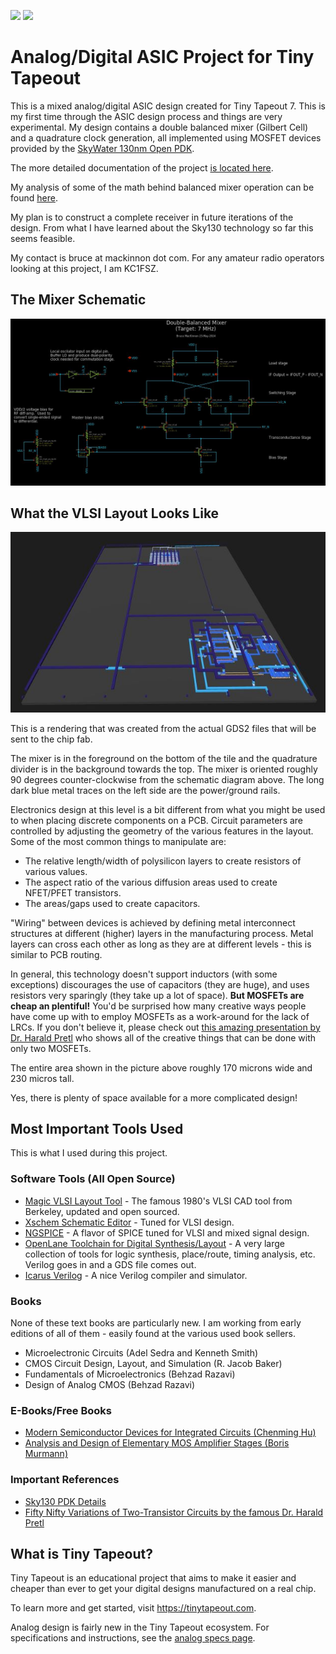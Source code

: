 ![](../../workflows/gds/badge.svg) ![](../../workflows/docs/badge.svg)

# Analog/Digital ASIC Project for Tiny Tapeout

This is a mixed analog/digital ASIC design created for Tiny Tapeout 7. This is my first time through the ASIC design process and things are very experimental.
My design contains a double balanced mixer (Gilbert Cell) and a quadrature 
clock generation, all implemented using MOSFET devices provided by 
the [SkyWater 130nm Open PDK](https://skywater-pdk.readthedocs.io/en/main/).

The more detailed documentation of the project [is located here](docs/info.md).

My analysis of some of the math behind balanced mixer operation can be found [here](docs/math.md).

My plan is to construct a complete receiver in future iterations of the design.
From what I have learned about the Sky130 technology so far this 
seems feasible.

My contact is bruce at mackinnon dot com. For any amateur radio operators looking 
at this project, I am KC1FSZ.

## The Mixer Schematic

![Mixer](docs/cap2.jpg)

## What the VLSI Layout Looks Like

![Layout](docs/cap3.jpg)

This is a rendering that was created from the actual GDS2 files that will be sent 
to the chip fab.  

The mixer is in the foreground on the bottom of the tile and the quadrature divider is 
in the background towards the top. The mixer is oriented roughly 90 degrees counter-clockwise
from the schematic diagram above. The long dark blue metal traces on the left side 
are the power/ground rails.

Electronics design at this level is a bit different from what you might be used 
to when placing discrete components on a PCB. Circuit parameters are controlled 
by adjusting the geometry of the various features in the layout.  Some of the 
most common things to manipulate are:
* The relative length/width of polysilicon layers to create resistors of 
various values.
* The aspect ratio of the various diffusion areas used to create NFET/PFET transistors.
* The areas/gaps used to create capacitors.

"Wiring" between devices is achieved by defining metal interconnect structures 
at different (higher) layers in the manufacturing process. Metal layers can 
cross each other as long as they are at different levels - this is similar to 
PCB routing.

In general, this technology doesn't support inductors (with some exceptions) 
discourages the use of capacitors (they are huge), and uses resistors 
very sparingly (they take up a lot of space). **But MOSFETs are cheap an plentiful!**
You'd be surprised how many creative ways people have come up with to 
employ MOSFETs as a work-around for the lack of LRCs. If you don't believe it, 
please check out [this amazing presentation by Dr. Harald Pretl](https://www.mos-ak.org/spring_2022/presentations/Pretl_Spring_MOS-AK_2022.pdf) who shows 
all of the creative things that can be done with only two MOSFETs.

The entire area shown in the picture above roughly 170 microns wide and 230 micros tall.

Yes, there is plenty of space available for a more complicated design!

## Most Important Tools Used

This is what I used during this project.  

### Software Tools (All Open Source)

* [Magic VLSI Layout Tool](http://opencircuitdesign.com/magic/) - The famous 1980's VLSI CAD tool from 
Berkeley, updated and open sourced.
* [Xschem Schematic Editor](http://repo.hu/projects/xschem/xschem_man/xschem_man.html) - Tuned for VLSI design.
* [NGSPICE](https://ngspice.sourceforge.io/) - A flavor of SPICE tuned for VLSI and mixed signal design.
* [OpenLane Toolchain for Digital Synthesis/Layout](https://efabless.com/openlane) - A very large 
collection of tools for logic synthesis, place/route, timing analysis, etc.  Verilog goes in and a GDS file comes out.
* [Icarus Verilog](https://steveicarus.github.io/iverilog/) - A nice Verilog compiler and simulator.

### Books

None of these text books are particularly new. I am working from early 
editions of all of them - easily found at the various used book sellers.

* Microelectronic Circuits (Adel Sedra and Kenneth Smith)
* CMOS Circuit Design, Layout, and Simulation (R. Jacob Baker)
* Fundamentals of Microelectronics (Behzad Razavi)
* Design of Analog CMOS (Behzad Razavi)

### E-Books/Free Books

* [Modern Semiconductor Devices for Integrated Circuits (Chenming Hu)](https://www.chu.berkeley.edu/modern-semiconductor-devices-for-integrated-circuits-chenming-calvin-hu-2010/)
* [Analysis and Design of Elementary MOS Amplifier Stages (Boris Murmann)](https://github.com/bmurmann/Book-on-MOS-stages/blob/main/book/Analysis%20and%20Design%20of%20Elementary%20MOS%20Amplifier%20Stages.pdf)

### Important References

* [Sky130 PDK Details](https://isn.ucsd.edu/courses/beng207/lectures/Tim_Edwards_2021_slides.pdf)
* [Fifty Nifty Variations of Two-Transistor Circuits by the famous Dr. Harald Pretl](https://www.mos-ak.org/spring_2022/presentations/Pretl_Spring_MOS-AK_2022.pdf)

## What is Tiny Tapeout?

Tiny Tapeout is an educational project that aims to make it easier and cheaper than ever to get your digital designs manufactured on a real chip.

To learn more and get started, visit https://tinytapeout.com.

Analog design is fairly new in the Tiny Tapeout ecosystem. For specifications and 
instructions, see the [analog specs page](https://tinytapeout.com/specs/analog/).
